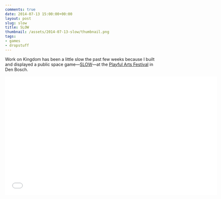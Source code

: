 ```yaml
---
comments: true
date: 2014-07-13 15:00:00+00:00
layout: post
slug: slow
title: SLOW
thumbnail: /assets/2014-07-13-slow/thumbnail.png
tags:
- games
- dropstuff
---
```


Work on Kingdom has been a little slow the past few weeks because I built and displayed a public space game—[SLOW](http://forums.tigsource.com/index.php?topic=40663)—at the [Playful Arts Festival](http://playfulartsfestival.com/) in Den Bosch. 

<iframe src="//player.vimeo.com/video/99232832?portrait=0&amp;color=65b8ff" width="700" height="393" frameborder="0" webkitallowfullscreen mozallowfullscreen allowfullscreen></iframe>
